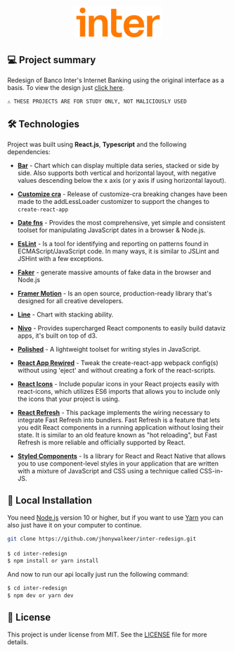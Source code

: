 <h1 align="center">
    <img width="40%"  alt="Icon Repo" title="
Inter Redesign" src="./src/assets/images/logo.svg" />
</h1>

## 💻 Project summary

Redesign of Banco Inter's Internet Banking using the original interface as a basis. To view the design just [click here](https://github.com/jhonywalkeer/clone/tree/master/inter-redesign/src/assets/images/screenshots).

```text
⚠ THESE PROJECTS ARE FOR STUDY ONLY, NOT MALICIOUSLY USED
```

## 🛠 Technologies

Project was built using **React.js**, **Typescript** and the following dependencies:

- **[Bar](https://www.npmjs.com/package/@nivo/bar)** - Chart which can display multiple data series, stacked or side by side. Also supports both vertical and horizontal layout, with negative values descending below the x axis (or y axis if using horizontal layout).

- **[Customize cra](https://www.npmjs.com/package/customize-cra)** - Release of customize-cra breaking changes have been made to the addLessLoader customizer to support the changes to `create-react-app`

- **[Date fns](https://www.npmjs.com/package/date-fns)** - Provides the most comprehensive, yet simple and consistent toolset
  for manipulating JavaScript dates in a browser & Node.js.

- **[EsLint](https://www.npmjs.com/package/eslint)** - Is a tool for identifying and reporting on patterns found in ECMAScript/JavaScript code. In many ways, it is similar to JSLint and JSHint with a few exceptions.

- **[Faker](https://www.npmjs.com/package/faker)** - generate massive amounts of fake data in the browser and Node.js

- **[Framer Motion](https://www.npmjs.com/package/framer-motion)** - Is an open source, production-ready library that's designed for all creative developers.

- **[Line](https://www.npmjs.com/package/@nivo/line)** - Chart with stacking ability.

- **[Nivo](https://nivo.rocks/)** - Provides supercharged React components to easily build dataviz apps, it's built on top of d3.

- **[Polished](https://www.npmjs.com/package/polished)** - A lightweight toolset for writing styles in JavaScript.

- **[React App Rewired](https://www.npmjs.com/package/react-app-rewired)** - Tweak the create-react-app webpack config(s) without using 'eject' and without creating a fork of the react-scripts.

- **[React Icons](https://www.npmjs.com/package/react-icons)** - Include popular icons in your React projects easily with react-icons, which utilizes ES6 imports that allows you to include only the icons that your project is using.

- **[React Refresh](https://www.npmjs.com/package/react-refresh)** - This package implements the wiring necessary to integrate Fast Refresh into bundlers. Fast Refresh is a feature that lets you edit React components in a running application without losing their state. It is similar to an old feature known as "hot reloading", but Fast Refresh is more reliable and officially supported by React.

- **[Styled Components](https://styled-components.com/)** - Is a library for React and React Native that allows you to use component-level styles in your application that are written with a mixture of JavaScript and CSS using a technique called CSS-in-JS.

## 🔨 Local Installation

You need [Node.js](https://nodejs.org) version 10 or higher, but if you want to use [Yarn](https://yarnpkg.com/) you can also just have it on your computer to continue.

```bash
git clone https://github.com/jhonywalkeer/inter-redesign.git

$ cd inter-redesign
$ npm install or yarn install
```

And now to run our api locally just run the following command:

```bash
$ cd inter-redesign
$ npm dev or yarn dev
```

## 📖 License

This project is under license from MIT. See the [LICENSE](LICENSE.md) file for more details.
